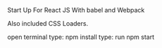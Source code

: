 Start Up For React JS 
With babel and Webpack

Also included CSS Loaders.



open terminal
type: npm install
type: run npm start
